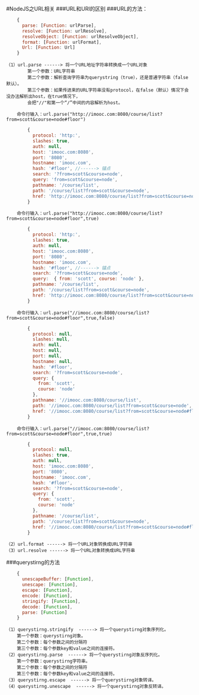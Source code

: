 #NodeJS之URL相关
###URL和URI的区别
###URL的方法：
```javascript
	{
	  parse: [Function: urlParse],
	  resolve: [Function: urlResolve],
	  resolveObject: [Function: urlResolveObject],
	  format: [Function: urlFormat],
	  Url: [Function: Url]
	}
```
	（1）url.parse ------> 将一个URL地址字符串转换成一个URL对象
			第一个参数：URL字符串
			第二个参数：解析查询字符串为querystring（true），还是普通字符串（false 默认）。
			第三个参数：如果传进来的URL字符串没有protocol，在false（默认）情况下会没办法解析出host，在true情况下，
			会把"//"和第一个“/”中间的内容解析为host。
		
		命令行输入：url.parse("http://imooc.com:8080/course/list?from=scott&course=node#floor")

```javascript
		{
		  protocol: 'http:',
		  slashes: true,
		  auth: null,
		  host: 'imooc.com:8080',
		  port: '8080',
		  hostname: 'imooc.com',
		  hash: '#floor', //------> 锚点
		  search: '?from=scott&course=node',
		  query: 'from=scott&course=node',
		  pathname: '/course/list',
		  path: '/course/list?from=scott&course=node',
		  href: 'http://imooc.com:8080/course/list?from=scott&course=node#floor'
		}
```
		命令行输入：url.parse("http://imooc.com:8080/course/list?from=scott&course=node#floor",true)

```javascript
		{
		  protocol: 'http:',
		  slashes: true,
		  auth: null,
		  host: 'imooc.com:8080',
		  port: '8080',
		  hostname: 'imooc.com',
		  hash: '#floor', //------> 锚点
		  search: '?from=scott&course=node',
		  query:  { from: 'scott', course: 'node' },
		  pathname: '/course/list',
		  path: '/course/list?from=scott&course=node',
		  href: 'http://imooc.com:8080/course/list?from=scott&course=node#floor'
		}
```
		命令行输入：url.parse("//imooc.com:8080/course/list?from=scott&course=node#floor",true,false)

```javascript
		{
		  protocol: null,
		  slashes: null,
		  auth: null,
		  host: null,
		  port: null,
		  hostname: null,
		  hash: '#floor',
		  search: '?from=scott&course=node',
		  query: {
		    from: 'scott',
		    course: 'node'
		  },
		  pathname: '//imooc.com:8080/course/list',
		  path: '//imooc.com:8080/course/list?from=scott&course=node',
		  href: '//imooc.com:8080/course/list?from=scott&course=node#floor'
		}
```
		命令行输入：url.parse("//imooc.com:8080/course/list?from=scott&course=node#floor",true,true)

```javascript
		{
		  protocol: null,
		  slashes: true,
		  auth: null,
		  host: 'imooc.com:8080',
		  port: '8080',
		  hostname: 'imooc.com',
		  hash: '#floor',
		  search: '?from=scott&course=node',
		  query: {
		    from: 'scott',
		    course: 'node'
		  },
		  pathname: '/course/list',
		  path: '/course/list?from=scott&course=node',
		  href: '//imooc.com:8080/course/list?from=scott&course=node#floor'
		}
```
	（2）url.format ------> 将一个URL对象转换成URL字符串
	（3）url.resolve ------> 将一个URL对象转换成URL字符串
###querystirng的方法
```javascript
	{
	  unescapeBuffer: [Function],
	  unescape: [Function],
	  escape: [Function],
	  encode: [Function],
	  stringify: [Function],
	  decode: [Function],
	  parse: [Function]
	}
```
	（1）querystirng.stringify  ------> 将一个querystirng对象序列化。
		第一个参数：querystirng对象。
		第二个参数：每个参数之间的分隔符
		第三个参数：每个参数key和value之间的连接符。
	（2）querystirng.parse  ------> 将一个querystirng对象反序列化。
		第一个参数：querystirng字符串。
		第二个参数：每个参数之间的分隔符
		第三个参数：每个参数key和value之间的连接符。
	（3）querystirng.escape  ------> 将一个querystirng对象转译。
	（4）querystirng.unescape  ------> 将一个querystirng对象反转译。
